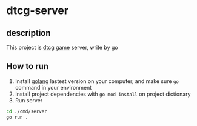 # dtcg-server

## description

This project is [dtcg game](https://github.com/MrToy/dtcg) server, write by go

## How to run

1. Install [golang](https://go.dev/) lastest version on your computer, and make sure ```go``` command in your environment
2. Install project dependencies with ```go mod install``` on project dictionary
3. Run server

```bash
cd ./cmd/server
go run .
```


